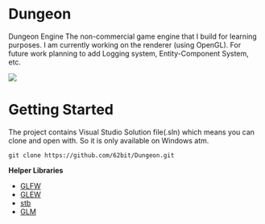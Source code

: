 # Dungeon
Dungeon Engine
The non-commercial game engine that I build for learning purposes. I am currently working on the renderer (using OpenGL). For future work planning to add Logging system, Entity-Component System, etc.

![](DungeonEngine/Source/dungeon.gif)

# Getting Started
The project contains Visual Studio Solution file(.sln) which means you can clone and open with. So it is only available on Windows atm.

```
git clone https://github.com/62bit/Dungeon.git
```

**Helper Libraries**
- [GLFW](https://www.glfw.org/)
- [GLEW](http://glew.sourceforge.net/)
- [stb](https://github.com/nothings/stb)
- [GLM](https://glm.g-truc.net/)
